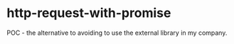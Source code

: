 # http-request-with-promise
POC - the alternative to avoiding to use the external library in my company.
